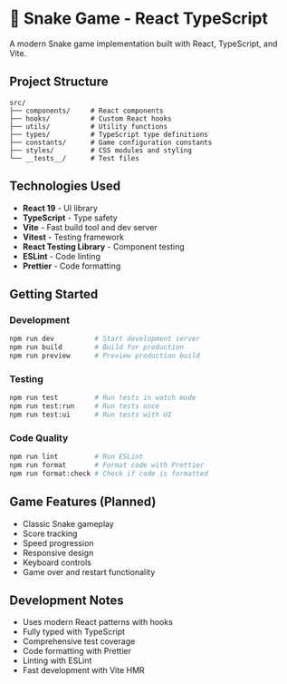 # 🐍 Snake Game - React TypeScript

A modern Snake game implementation built with React, TypeScript, and Vite.

## Project Structure

```
src/
├── components/     # React components
├── hooks/          # Custom React hooks
├── utils/          # Utility functions
├── types/          # TypeScript type definitions
├── constants/      # Game configuration constants
├── styles/         # CSS modules and styling
└── __tests__/      # Test files
```

## Technologies Used

- **React 19** - UI library
- **TypeScript** - Type safety
- **Vite** - Fast build tool and dev server
- **Vitest** - Testing framework
- **React Testing Library** - Component testing
- **ESLint** - Code linting
- **Prettier** - Code formatting

## Getting Started

### Development
```bash
npm run dev          # Start development server
npm run build        # Build for production
npm run preview      # Preview production build
```

### Testing
```bash
npm run test         # Run tests in watch mode
npm run test:run     # Run tests once
npm run test:ui      # Run tests with UI
```

### Code Quality
```bash
npm run lint         # Run ESLint
npm run format       # Format code with Prettier
npm run format:check # Check if code is formatted
```

## Game Features (Planned)

- Classic Snake gameplay
- Score tracking
- Speed progression
- Responsive design
- Keyboard controls
- Game over and restart functionality

## Development Notes

- Uses modern React patterns with hooks
- Fully typed with TypeScript
- Comprehensive test coverage
- Code formatting with Prettier
- Linting with ESLint
- Fast development with Vite HMR
